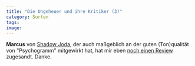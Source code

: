 ```yaml
---
title: "Die Ungeheuer und ihre Kritiker (3)"
category: Surfen
tags: 
image: 
---
```


**Marcus** von [Shadow Joda](http://www.shadowjoda.com), der auch maßgeblich an der guten (Ton)qualität von "Psychogramm" mitgewirkt hat, hat mir eben [noch einen Review](http://www.hiphop-pott.de/index-15-1404-Misanthrop__Psychogramm.html) zugesandt. Danke.